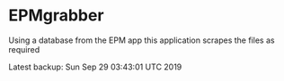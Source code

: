 # EPMgrabber
Using a database from the EPM app this application scrapes the files as required


Latest backup: Sun Sep 29 03:43:01 UTC 2019
